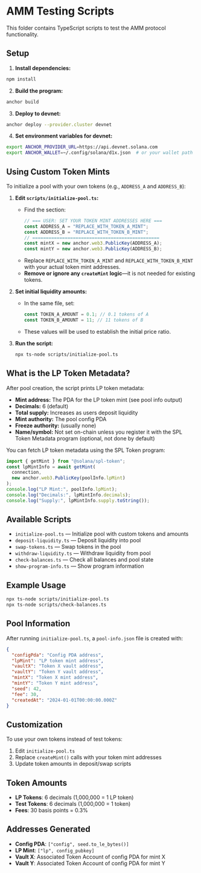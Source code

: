 # AMM Testing Scripts

This folder contains TypeScript scripts to test the AMM protocol functionality.

## Setup

1. **Install dependencies:**

```bash
npm install
```

2. **Build the program:**

```bash
anchor build
```

3. **Deploy to devnet:**

```bash
anchor deploy --provider.cluster devnet
```

4. **Set environment variables for devnet:**

```bash
export ANCHOR_PROVIDER_URL=https://api.devnet.solana.com
export ANCHOR_WALLET=~/.config/solana/d1x.json  # or your wallet path
```

## Using Custom Token Mints

To initialize a pool with your own tokens (e.g., `ADDRESS_A` and `ADDRESS_B`):

1. **Edit `scripts/initialize-pool.ts`:**

   - Find the section:
     ```ts
     // === USER: SET YOUR TOKEN MINT ADDRESSES HERE ===
     const ADDRESS_A = "REPLACE_WITH_TOKEN_A_MINT";
     const ADDRESS_B = "REPLACE_WITH_TOKEN_B_MINT";
     // ===============================================
     const mintX = new anchor.web3.PublicKey(ADDRESS_A);
     const mintY = new anchor.web3.PublicKey(ADDRESS_B);
     ```
   - Replace `REPLACE_WITH_TOKEN_A_MINT` and `REPLACE_WITH_TOKEN_B_MINT` with your actual token mint addresses.
   - **Remove or ignore any `createMint` logic**—it is not needed for existing tokens.

2. **Set initial liquidity amounts:**

   - In the same file, set:
     ```ts
     const TOKEN_A_AMOUNT = 0.1; // 0.1 tokens of A
     const TOKEN_B_AMOUNT = 11; // 11 tokens of B
     ```
   - These values will be used to establish the initial price ratio.

3. **Run the script:**
   ```bash
   npx ts-node scripts/initialize-pool.ts
   ```

## What is the LP Token Metadata?

After pool creation, the script prints LP token metadata:

- **Mint address:** The PDA for the LP token mint (see pool info output)
- **Decimals:** 6 (default)
- **Total supply:** Increases as users deposit liquidity
- **Mint authority:** The pool config PDA
- **Freeze authority:** (usually none)
- **Name/symbol:** Not set on-chain unless you register it with the SPL Token Metadata program (optional, not done by default)

You can fetch LP token metadata using the SPL Token program:

```ts
import { getMint } from "@solana/spl-token";
const lpMintInfo = await getMint(
  connection,
  new anchor.web3.PublicKey(poolInfo.lpMint)
);
console.log("LP Mint:", poolInfo.lpMint);
console.log("Decimals:", lpMintInfo.decimals);
console.log("Supply:", lpMintInfo.supply.toString());
```

## Available Scripts

- `initialize-pool.ts` — Initialize pool with custom tokens and amounts
- `deposit-liquidity.ts` — Deposit liquidity into pool
- `swap-tokens.ts` — Swap tokens in the pool
- `withdraw-liquidity.ts` — Withdraw liquidity from pool
- `check-balances.ts` — Check all balances and pool state
- `show-program-info.ts` — Show program information

## Example Usage

```bash
npx ts-node scripts/initialize-pool.ts
npx ts-node scripts/check-balances.ts
```

## Pool Information

After running `initialize-pool.ts`, a `pool-info.json` file is created with:

```json
{
  "configPda": "Config PDA address",
  "lpMint": "LP token mint address",
  "vaultX": "Token X vault address",
  "vaultY": "Token Y vault address",
  "mintX": "Token X mint address",
  "mintY": "Token Y mint address",
  "seed": 42,
  "fee": 30,
  "createdAt": "2024-01-01T00:00:00.000Z"
}
```

## Customization

To use your own tokens instead of test tokens:

1. Edit `initialize-pool.ts`
2. Replace `createMint()` calls with your token mint addresses
3. Update token amounts in deposit/swap scripts

## Token Amounts

- **LP Tokens**: 6 decimals (1,000,000 = 1 LP token)
- **Test Tokens**: 6 decimals (1,000,000 = 1 token)
- **Fees**: 30 basis points = 0.3%

## Addresses Generated

- **Config PDA**: `["config", seed.to_le_bytes()]`
- **LP Mint**: `["lp", config_pubkey]`
- **Vault X**: Associated Token Account of config PDA for mint X
- **Vault Y**: Associated Token Account of config PDA for mint Y
